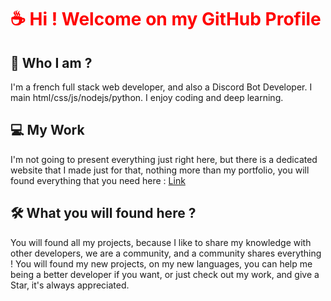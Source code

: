 
<body>
  
  <h1 style="color: red;">☕️ Hi ! Welcome on my GitHub Profile </h1>

<h2>🍻 Who I am ? </h2>

<p> I'm a french full stack web developer, and also a Discord Bot Developer. I main html/css/js/nodejs/python. I enjoy coding and deep learning.</p>

<h2>💻 My Work </h2>

<p>I'm not going to present everything just right here, but there is a dedicated website that I made just for that, nothing more than my portfolio, you will found everything that you need here : <a href="https://zedroff.ga/">Link</a></p>

<h2>🛠 What you will found here ? </h2>

<p> You will found all my projects, because I like to share my knowledge with other developers, we are a community, and a community shares everything ! You will found my new projects, on my new languages, you can help me being a better developer if you want, or just check out my work, and give a Star, it's always appreciated.</p>

</body>

